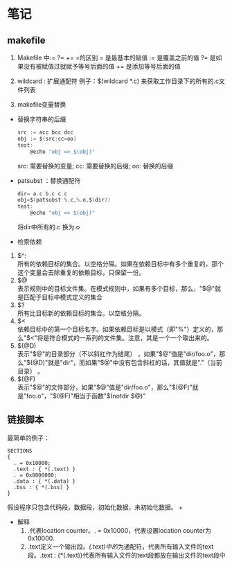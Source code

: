 # 笔记

## makefile
1. Makefile 中:= ?= += =的区别
= 是最基本的赋值
:= 是覆盖之前的值
?= 是如果没有被赋值过就赋予等号后面的值
+= 是添加等号后面的值

2. wildcard : 扩展通配符
例子：$(wildcard *.c) 来获取工作目录下的所有的.c文件列表

3. makefile变量替换
+ 替换字符串的后缀
    ``` c
    src := acc bcc dcc
    obj := $(src:cc=oo)
    test:
        @echo "obj => $(obj)"
    ```
    src: 需要替换的变量; cc: 需要替换的后缀; oo: 替换的后缀

+ patsubst ：替换通配符
    ``` c
    dir= a.c b.c c.c
    obj=$(patsubst %.c,%.o,$(dir))
    test:
        @echo "obj => $(obj)" 
    ```
    将dir中所有的.c 换为.o

+ 检索依赖
1. $^:      
所有的依赖目标的集合。以空格分隔。如果在依赖目标中有多个重复的，那个这个变量会去除重复的依赖目标，只保留一份。      
2. \$@       
表示规则中的目标文件集。在模式规则中，如果有多个目标，那么，"$@"就是匹配于目标中模式定义的集合
3. $?       
所有比目标新的依赖目标的集合。以空格分隔。
4. \$<  
依赖目标中的第一个目标名字。如果依赖目标是以模式（即"%"）定义的，那么"$<"将是符合模式的一系列的文件集。注意，其是一个一个取出来的。
5. \$\(\@D)    
表示"$@"的目录部分（不以斜杠作为结尾） ，如果"$@"值是"dir/foo.o"，那么"$(@D)"就是"dir"，而如果"$@"中没有包含斜杠的话，其值就是"."（当前目录） 。
6. \$(@F)    
表示"$@"的文件部分，如果"$@"值是"dir/foo.o"，那么"$(@F)"就是"foo.o"，"$(@F)"相当于函数"$(notdir $@)"

## 链接脚本
最简单的例子：
``` 
SECTIONS
{
  . = 0x10000;
  .text : { *(.text) }
  . = 0x8000000;
  .data : { *(.data) }
  .bss : { *(.bss) }
}
```
假设程序只包含代码段，数据段，初始化数据，未初始化数据。
+     
+ 解释  
    1. .代表location counter。. = 0x10000，代表设置location counter为0x10000.
    2. .text定义一个输出段。*(.text)中的*为通配符，代表所有输入文件的text段。.text : {*(.text)}代表所有输入文件的text段都放在输出文件的text段中

